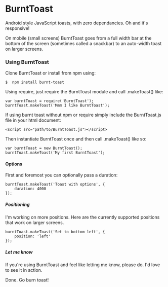 # BurntToast
Android style JavaScript toasts, with zero dependancies. Oh and it's responsive!

On mobile (small screens) BurntToast goes from a full width bar at the bottom of the screen (sometimes called a snackbar) to an auto-width toast on larger screens.


### Using BurntToast
Clone BurntToast or install from npm using:

    $  npm install burnt-toast

Using require, just require the BurntToast module and call .makeToast() like:

    var burntToast = require('BurntToast');
    burntToast.makeToast('Mmm I like BurntToast');

If using burnt toast without npm or require simply include the BurntToast.js file in your html document:

    <script src="path/to/BurntToast.js"></script>

Then instantiate BurntToast once and then call .makeToast() like so:

    var burntToast = new BurntToast();
    burntToast.makeToast('My first BurntToast');

#### Options
First and foremost you can optionally pass a duration:

    burntToast.makeToast('Toast with options', {
        duration: 4000
    });

##### Positioning
I'm working on more positions. Here are the currently supported positions that work on larger screens.

    burntToast.makeToast('Set to bottom left', {
        position: 'left'
    });

##### Let me know
If you're using BurntToast and feel like letting me know, please do. I'd love to see it in action.


Done. Go burn toast!

